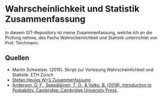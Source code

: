 # Wahrscheinlichkeit und Statistik Zusammenfassung

In diesem GIT-Repository ist meine Zusammenfassung, welche ich an die Prüfung nehme, des Fachs Wahrscheinlichkeit und Statistik unterrichtet von Prof. Teichmann.


## Quellen
- Martin Schweizer. (2015). Skript zur Vorlesung Wahrscheinlichkeit und Statistik. ETH Zürich
- [Stefan Heules W+S Zusammenfassung](http://summaries.stefanheule.com/en/)
- [Anderson, D. F., Seppäläinen, T. O., & Valko, B. (2018). Introduction to Probability. Cambridge: Cambridge University Press.](https://www.math.wisc.edu/asv/)
